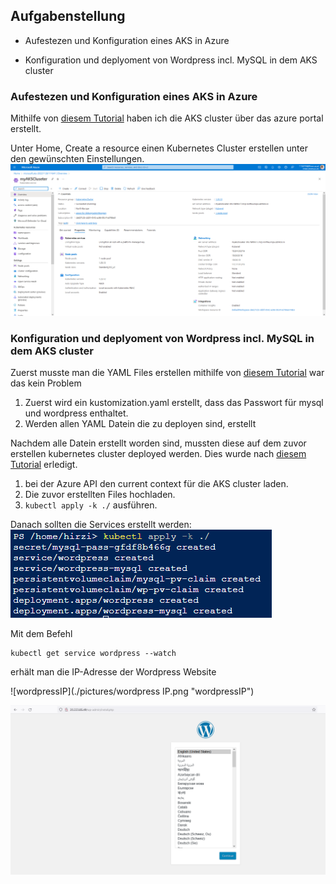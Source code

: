 ## Aufgabenstellung

- Aufestezen und Konfiguration eines AKS in Azure

- Konfiguration und deplyoment von Wordpress incl. MySQL in dem AKS cluster


 ### Aufestezen und Konfiguration eines AKS in Azure

Mithilfe von [diesem Tutorial](https://learn.microsoft.com/en-us/azure/aks/learn/quick-kubernetes-deploy-portal?tabs=azure-cli)
haben ich die AKS cluster über das azure portal erstellt. 

Unter Home, Create a resource einen Kubernetes Cluster erstellen unter den gewünschten Einstellungen.
![myAKSCluster](./pictures/myAKSCluster.png "myAKSCluster")

 ### Konfiguration und deplyoment von Wordpress incl. MySQL in dem AKS cluster

Zuerst musste man die YAML Files erstellen mithilfe von [diesem Tutorial](https://kubernetes.io/docs/tutorials/stateful-application/mysql-wordpress-persistent-volume/)
war das kein Problem

1. Zuerst wird ein kustomization.yaml erstellt, dass das Passwort  für mysql und wordpress enthaltet.
2. Werden allen YAML Datein die zu deployen sind, erstellt 

Nachdem alle Datein erstellt worden sind, mussten diese auf dem zuvor erstellen kubernetes cluster deployed werden.
Dies wurde nach [diesem Tutorial](https://learn.microsoft.com/en-us/azure/aks/tutorial-kubernetes-deploy-application?tabs=azure-cli) erledigt.

1. bei der Azure API den current context für die AKS cluster laden.
2. Die zuvor erstellten Files hochladen.
3. ```kubectl apply -k ./``` ausführen.

Danach sollten die Services erstellt werden:
![deploy](./pictures/deploy.png "deploy")

Mit dem Befehl 
```
kubectl get service wordpress --watch
``` 
erhält man die IP-Adresse der Wordpress Website

![wordpressIP](./pictures/wordpress IP.png  "wordpressIP")




![Wordpress](./pictures/Wordpress.png  "Wordpress")
